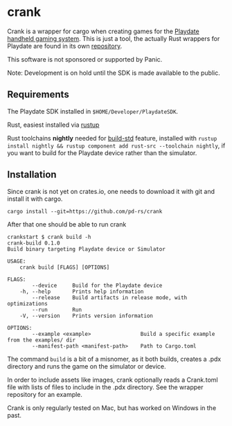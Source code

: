 # crank

Crank is a wrapper for cargo when creating games for the [Playdate handheld gaming system](https://play.date). This is just a tool, the actually Rust wrappers for Playdate are found in its own [repository](https://github.com/rtsuk/crankstart).

This software is not sponsored or supported by Panic.

Note: Development is on hold until the SDK is made available to the public.

## Requirements

The Playdate SDK installed in `$HOME/Developer/PlaydateSDK`.

Rust, easiest installed via [rustup](https://rustup.rs)

Rust toolchains __nightly__ needed for [build-std][] feature, installed with `rustup install nightly && rustup component add rust-src --toolchain nightly`, if you want to build for the Playdate device rather than the simulator.

[build-std]: https://doc.rust-lang.org/nightly/cargo/reference/unstable.html#build-std

## Installation

Since crank is not yet on crates.io, one needs to download it with git and install it with cargo.

    cargo install --git=https://github.com/pd-rs/crank

After that one should be able to run crank

    crankstart $ crank build -h
    crank-build 0.1.0
    Build binary targeting Playdate device or Simulator

    USAGE:
        crank build [FLAGS] [OPTIONS]

    FLAGS:
            --device     Build for the Playdate device
        -h, --help       Prints help information
            --release    Build artifacts in release mode, with optimizations
            --run        Run
        -V, --version    Prints version information

    OPTIONS:
            --example <example>                Build a specific example from the examples/ dir
            --manifest-path <manifest-path>    Path to Cargo.toml

The command `build` is a bit of a misnomer, as it both builds, creates a .pdx directory and runs the game on the simulator or device.

In order to include assets like images, crank optionally reads a Crank.toml file with lists of files to include in the .pdx directory. See the wrapper repository for an example.

Crank is only regularly tested on Mac, but has worked on Windows in the past.
